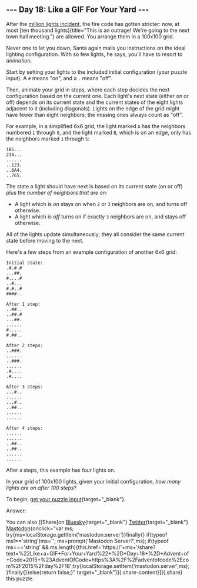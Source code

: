 ## \-\-- Day 18: Like a GIF For Your Yard \-\--

After the [million lights incident](6), the fire code has gotten
stricter: now, at most [ten thousand
lights]{title="This is an outrage!  We're going to the next town hall meeting."}
are allowed. You arrange them in a 100x100 grid.

Never one to let you down, Santa again mails you instructions on the
ideal lighting configuration. With so few lights, he says, you\'ll have
to resort to *animation*.

Start by setting your lights to the included initial configuration (your
puzzle input). A `#` means \"on\", and a `.` means \"off\".

Then, animate your grid in steps, where each step decides the next
configuration based on the current one. Each light\'s next state (either
on or off) depends on its current state and the current states of the
eight lights adjacent to it (including diagonals). Lights on the edge of
the grid might have fewer than eight neighbors; the missing ones always
count as \"off\".

For example, in a simplified 6x6 grid, the light marked `A` has the
neighbors numbered `1` through `8`, and the light marked `B`, which is
on an edge, only has the neighbors marked `1` through `5`:

    1B5...
    234...
    ......
    ..123.
    ..8A4.
    ..765.

The state a light should have next is based on its current state (on or
off) plus the *number of neighbors that are on*:

-   A light which is *on* stays on when `2` or `3` neighbors are on, and
    turns off otherwise.
-   A light which is *off* turns on if exactly `3` neighbors are on, and
    stays off otherwise.

All of the lights update simultaneously; they all consider the same
current state before moving to the next.

Here\'s a few steps from an example configuration of another 6x6 grid:

    Initial state:
    .#.#.#
    ...##.
    #....#
    ..#...
    #.#..#
    ####..

    After 1 step:
    ..##..
    ..##.#
    ...##.
    ......
    #.....
    #.##..

    After 2 steps:
    ..###.
    ......
    ..###.
    ......
    .#....
    .#....

    After 3 steps:
    ...#..
    ......
    ...#..
    ..##..
    ......
    ......

    After 4 steps:
    ......
    ......
    ..##..
    ..##..
    ......
    ......

After `4` steps, this example has four lights on.

In your grid of 100x100 lights, given your initial configuration, *how
many lights are on after 100 steps*?

To begin, [get your puzzle input](18/input){target="_blank"}.

Answer:

You can also [\[Share[on
[Bluesky](https://bsky.app/intent/compose?text=%22Like+a+GIF+For+Your+Yard%22+%2D+Day+18+%2D+Advent+of+Code+2015+%23AdventOfCode+https%3A%2F%2Fadventofcode%2Ecom%2F2015%2Fday%2F18){target="_blank"}
[Twitter](https://twitter.com/intent/tweet?text=%22Like+a+GIF+For+Your+Yard%22+%2D+Day+18+%2D+Advent+of+Code+2015&url=https%3A%2F%2Fadventofcode%2Ecom%2F2015%2Fday%2F18&related=ericwastl&hashtags=AdventOfCode){target="_blank"}
[Mastodon](javascript:void(0);){onclick="var ms; try{ms=localStorage.getItem('mastodon.server')}finally{} if(typeof ms!=='string')ms=''; ms=prompt('Mastodon Server?',ms); if(typeof ms==='string' && ms.length){this.href='https://'+ms+'/share?text=%22Like+a+GIF+For+Your+Yard%22+%2D+Day+18+%2D+Advent+of+Code+2015+%23AdventOfCode+https%3A%2F%2Fadventofcode%2Ecom%2F2015%2Fday%2F18';try{localStorage.setItem('mastodon.server',ms);}finally{}}else{return false;}"
target="_blank"}]{.share-content}\]]{.share} this puzzle.
